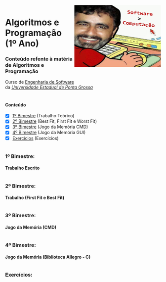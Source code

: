 <img align="right" width="280" height="200" src="https://github.com/eduschadesoares/algoritmosEProgramacao/blob/master/Media/software.png">

# Algoritmos e Programação (1º Ano) 

### Conteúdo refente à matéria de Algoritmos e Programação
Curso de [Engenharia de Software](http://www.uepg.br/catalogo/cursos/2016/bachareleminformatica.pdf) da&nbsp;*[Universidade&nbsp;Estadual&nbsp;de&nbsp;Ponta&nbsp;Grossa](https://portal.uepg.br/)*

#

#### Conteúdo 
- [x] [1º Bimestre](#1º-bimestre) (Trabalho Teórico)
- [x] [2º Bimestre](#2º-bimestre) (Best Fit, First Fit e Worst Fit)
- [x] [3º Bimestre](#3º-bimestre) (Jogo da Memória CMD)
- [x] [4º Bimestre](#4º-bimestre) (Jogo da Memória GUI)
- [x] [Exercícios](#exercicios) (Exercícios)

# 

### 1º Bimestre:
#### Trabalho Escrito

#

### 2º Bimestre:
#### Trabalho (First Fit e Best Fit)

#

### 3º Bimestre:
#### Jogo da Memória (CMD)

#

### 4º Bimestre:
#### Jogo da Memória (Biblioteca Allegro - C)

#

### Exercícios:
